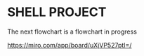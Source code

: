 <html>
<body>
<h1>SHELL PROJECT</h1>





The next flowchart is a flowchart in progress

https://miro.com/app/board/uXjVP527ptI=/